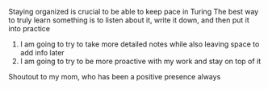 Staying organized is crucial to be able to keep pace in Turing
The best way to truly learn something is to listen about it, write it down, and then put it into practice

1. I am going to try to take more detailed notes while also leaving space to add info later
2. I am going to try to be more proactive with my work and stay on top of it

Shoutout to my mom, who has been a positive presence always

